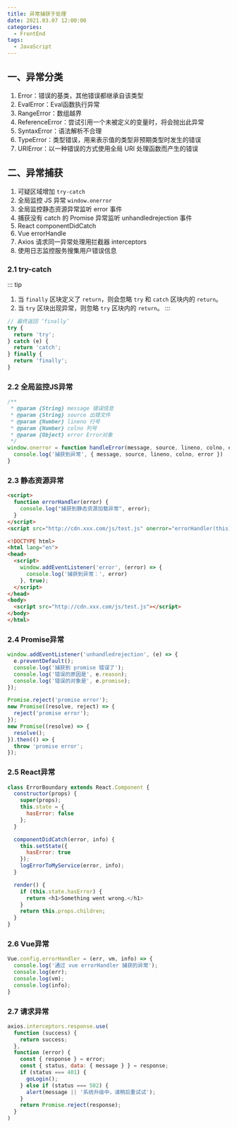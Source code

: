 ```yaml
---
title: 异常捕获于处理
date: 2021.03.07 12:00:00
categories:
  - FrontEnd
tags:
  - JavaScript
---
```


## 一、异常分类

1. Error：错误的基类，其他错误都继承自该类型
2. EvalError：Eval函数执行异常
3. RangeError：数组越界
4. ReferenceError：尝试引用一个未被定义的变量时，将会抛出此异常
5. SyntaxError：语法解析不合理
6. TypeError：类型错误，用来表示值的类型非预期类型时发生的错误
7. URIError：以一种错误的方式使用全局 URI 处理函数而产生的错误

## 二、异常捕获

1. 可疑区域增加 `try-catch`
2. 全局监控 JS 异常 `window.onerror`
3. 全局监控静态资源异常监听 error 事件
4. 捕获没有 catch 的 Promise 异常监听 unhandledrejection 事件
5. React componentDidCatch
6. Vue errorHandle
7. Axios 请求同一异常处理用拦截器 interceptors
8. 使用日志监控服务搜集用户错误信息

### 2.1 try-catch

::: tip
1. 当 `finally` 区块定义了 `return`，则会忽略 `try` 和 `catch` 区块内的 `return`。
2. 当 `try` 区块出现异常，则忽略 `try` 区块内的 `return`。
:::

```js
// 最终返回 ‘finally’
try {
  return 'try';
} catch (e) {
  return 'catch';
} finally {
  return 'finally';
}
```

### 2.2 全局监控JS异常

```js
/**
 * @param {String} message 错误信息
 * @param {String} source 出错文件
 * @param {Number} lineno 行号
 * @param {Number} colno 列号
 * @param {Object} error Error对象
 */
window.onerror = function handleError(message, source, lineno, colno, error) {
  console.log('捕获到异常', { message, source, lineno, colno, error })
}
```

### 2.3 静态资源异常

```html
<script>
  function errorHandler(error) {
    console.log("捕获到静态资源加载异常", error);
  }
</script>
<script src="http://cdn.xxx.com/js/test.js" onerror="errorHandler(this)"></script>
```

```html
<!DOCTYPE html>
<html lang="en">
<head>
  <script>
    window.addEventListener('error', (error) => {
      console.log('捕获到异常：', error)
    }, true);
  </script>
</head>
<body>
  <script src="http://cdn.xxx.com/js/test.js"></script>
</body>
</html>
```

### 2.4 Promise异常

```js
window.addEventListener('unhandledrejection', (e) => {
  e.preventDefault();
  console.log('捕获到 promise 错误了');
  console.log('错误的原因是', e.reason);
  console.log('错误的对象是', e.promise);
});

Promise.reject('promise error');
new Promise((resolve, reject) => {
  reject('promise error');
});
new Promise((resolve) => {
  resolve();
}).then(() => {
  throw 'promise error';
});
```

### 2.5 React异常

```js
class ErrorBoundary extends React.Component {
  constructor(props) {
    super(props);
    this.state = {
      hasError: false
    };
  }

  componentDidCatch(error, info) {
    this.setState({
      hasError: true
    });
    logErrorToMyService(error, info);
  }

  render() {
    if (this.state.hasError) {
      return <h1>Something went wrong.</h1>
    }
    return this.props.children;
  }
}
```

### 2.6 Vue异常

```js
Vue.config.errorHandler = (err, vm, info) => {
  console.log('通过 vue errorHandler 捕获的异常');
  console.log(err);
  console.log(vm);
  console.log(info);
}
```

### 2.7 请求异常

```js
axios.interceptors.response.use(
  function (success) {
    return success;
  },
  function (error) {
    const { response } = error;
    const { status, data: { message } } = response;
    if (status === 401) {
      goLogin();
    } else if (status === 502) {
      alert(message || '系统升级中，请稍后重试试');
    }
    return Promise.reject(response);
  }
)
```
